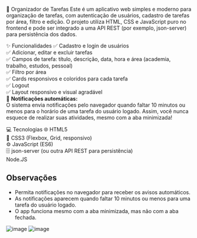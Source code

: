 📝 Organizador de Tarefas
Este é um aplicativo web simples e moderno para organização de tarefas, com autenticação de usuários, cadastro de tarefas por área, filtro e edição. O projeto utiliza HTML, CSS e JavaScript puro no frontend e pode ser integrado a uma API REST (por exemplo, json-server) para persistência dos dados.

✨ Funcionalidades
✅ Cadastro e login de usuários  
✅ Adicionar, editar e excluir tarefas  
✅ Campos de tarefa: título, descrição, data, hora e área (academia, trabalho, estudos, pessoal)  
✅ Filtro por área  
✅ Cards responsivos e coloridos para cada tarefa  
✅ Logout  
✅ Layout responsivo e visual agradável  
🔔 **Notificações automáticas:**  
O sistema envia notificações pelo navegador quando faltar 10 minutos ou menos para o horário de uma tarefa do usuário logado. Assim, você nunca esquece de realizar suas atividades, mesmo com a aba minimizada!

💻 Tecnologias
🌐 HTML5  
🎨 CSS3 (Flexbox, Grid, responsivo)  
⚙️ JavaScript (ES6)  
🗄️ json-server (ou outra API REST para persistência)  
Node.JS


## Observações

- Permita notificações no navegador para receber os avisos automáticos.
- As notificações aparecem quando faltar 10 minutos ou menos para uma tarefa do usuário logado.
- O app funciona mesmo com a aba minimizada, mas não com a aba fechada.



![image](https://github.com/user-attachments/assets/c2438a9d-3431-4e01-9ea4-78b006f1d148)
![image](https://github.com/user-attachments/assets/dd15a002-fb15-440f-a6a4-b31f634fd8a7)
